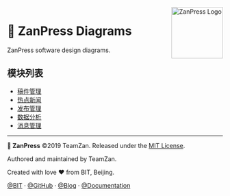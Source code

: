 <img src="https://zanpress.netlify.com/zanpress.png" align="right" width="120px" alt="ZanPress Logo" />

# 🎫 ZanPress Diagrams

ZanPress software design diagrams.

## 模块列表

- [稿件管理](1-SoftwareRequirements/ArticleManagement)
- [热点新闻](1-SoftwareRequirements/NewsFeed)
- [发布管理](1-SoftwareRequirements/ArticlePublisher)
- [数据分析](1-SoftwareRequirements/DataAnalysis)
- [消息管理](1-SoftwareRequirements/Messages)

* * *

**🎫 ZanPress** ©2019 TeamZan. Released under the [MIT License](./LICENSE).

Authored and maintained by TeamZan.

Created with love ♥ from BIT, Beijing.

[@BIT](https://www.bit.edu.cn) · [@GitHub](https://github.com/zan-press) · [@Blog](https://zanpress.netlify.com) · [@Documentation](https://github.com/zan-press/documentation)
